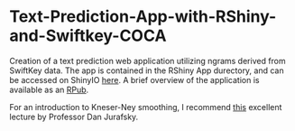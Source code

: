 # Text-Prediction-App-with-RShiny-and-Swiftkey-COCA
Creation of a text prediction web application utilizing ngrams derived from SwiftKey data. The app is contained in the RShiny App durectory, and can be accessed on ShinyIO [here](https://knightbs.shinyapps.io/text_predictor/).
A brief overview of the application is available as an [RPub](http://rpubs.com/b-knight/text_predictor).

For an introduction to Kneser-Ney smoothing, I recommend [this](https://www.youtube.com/watch?v=wtB00EczoCM) excellent lecture by Professor Dan Jurafsky.



